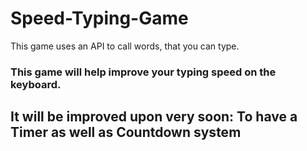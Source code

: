 # Speed-Typing-Game

This game uses an API to call words, that you can type. 
### This game will help improve your typing speed on the keyboard.

## It will be improved upon very soon: To have a Timer as well as Countdown system
